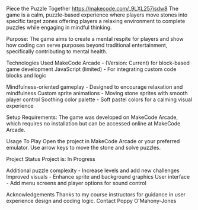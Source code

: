  
Piece the Puzzle Together https://makecode.com/_9LXL257isdw8 The game is a calm, puzzle-based experience where players move stones into specific target zones offering players a relaxing environment to complete puzzles while engaging in mindful thinking.

Purpose: The game aims to create a mental respite for players and show how coding can serve purposes beyond traditional entertainment, specifically contributing to mental health.

Technologies Used MakeCode Arcade - (Version: Current) for block-based game development JavaScript (limited) - For integrating custom code blocks and logic

Mindfulness-oriented gameplay - Designed to encourage relaxation and mindfulness Custom sprite animations - Moving stone sprites with smooth player control Soothing color palette - Soft pastel colors for a calming visual experience

Setup Requirements: The game was developed on MakeCode Arcade, which requires no installation but can be accessed online at MakeCode Arcade.

Usage To Play Open the project in MakeCode Arcade or your preferred emulator. Use arrow keys to move the stone and solve puzzles.

Project Status Project is: In Progress

Additional puzzle complexity - Increase levels and add new challenges Improved visuals - Enhance sprite and background graphics User interface - Add menu screens and player options for sound control

Acknowledgements Thanks to my course instructors for guidance in user experience design and coding logic. Contact Poppy O'Mahony-Jones
